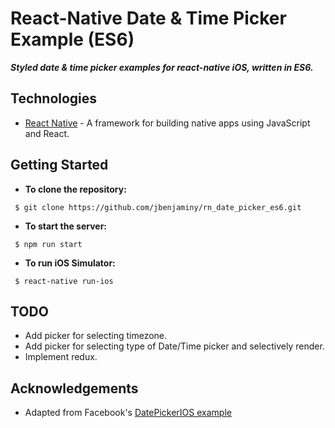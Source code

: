 # React-Native Date & Time Picker Example (ES6) #
 ***Styled date &amp; time picker examples for react-native iOS, written in ES6.***

## Technologies ##
 * [React Native](https://facebook.github.io/react-native/) - A framework for building native apps using JavaScript and React.

## Getting Started ##

* __To clone the repository:__
 ```
  $ git clone https://github.com/jbenjaminy/rn_date_picker_es6.git
 ```

* __To start the server:__
 ```
  $ npm run start
 ```

* __To run iOS Simulator:__
 ```
  $ react-native run-ios
 ```

## TODO ##
 * Add picker for selecting timezone.
 * Add picker for selecting type of Date/Time picker and selectively render.
 * Implement redux.

## Acknowledgements ##
 * Adapted from Facebook's [DatePickerIOS example](https://facebook.github.io/react-native/docs/datepickerios.html)
